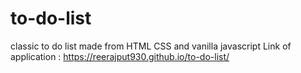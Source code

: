 # to-do-list
classic to do list made from HTML CSS and vanilla javascript
Link of application :  https://reerajput930.github.io/to-do-list/
